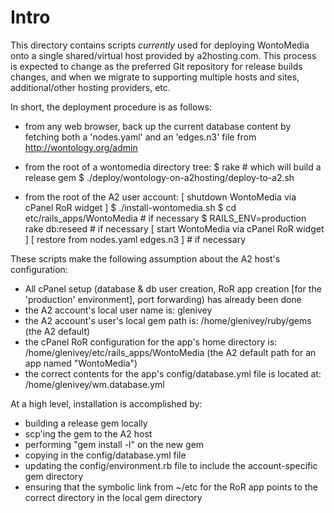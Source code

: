 Intro
=====

This directory contains scripts *currently* used for deploying
WontoMedia onto a single shared/virtual host provided by
a2hosting.com.  This process is expected to change as the preferred
Git repository for release builds changes, and when we migrate to
supporting multiple hosts and sites, additional/other hosting
providers, etc.

In short, the deployment procedure is as follows:

 * from any web browser, back up the current database content by fetching
   both a 'nodes.yaml' and an 'edges.n3' file from http://wontology.org/admin

 * from the root of a wontomedia directory tree:
      $ rake                                   # which will build a release gem
      $ ./deploy/wontology-on-a2hosting/deploy-to-a2.sh

 * from the root of the A2 user account:
     [  shutdown WontoMedia via cPanel RoR widget ]
      $ ./install-wontomedia.sh
      $ cd etc/rails_apps/WontoMedia                   # if necessary
      $ RAILS_ENV=production rake db:reseed            # if necessary
     [  start WontoMedia via cPanel RoR widget ]
     [  restore from nodes.yaml edges.n3 ]             # if necessary


These scripts make the following assumption about the A2 host's configuration:
 * All cPanel setup (database & db user creation, RoR app creation [for
   the 'production' environment], port forwarding) has already been done
 * the A2 account's local user name is:  glenivey
 * the A2 account's user's local gem path is:
      /home/glenivey/ruby/gems
   (the A2 default)
 * the cPanel RoR configuration for the app's home directory is:
      /home/glenivey/etc/rails_apps/WontoMedia
   (the A2 default path for an app named "WontoMedia")
 * the correct contents for the app's config/database.yml file is
   located at:
      /home/glenivey/wm.database.yml

At a high level, installation is accomplished by:
 * building a release gem locally
 * scp'ing the gem to the A2 host
 * performing "gem install -l" on the new gem
 * copying in the config/database.yml file
 * updating the config/environment.rb file to include the account-specific
   gem directory
 * ensuring that the symbolic link from ~/etc for the RoR app points
   to the correct directory in the local gem directory
